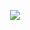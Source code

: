 <p align="center">
  <img align="center" src="https://github-readme-stats.vercel.app/api?username=bobsoppe" />
</p>
